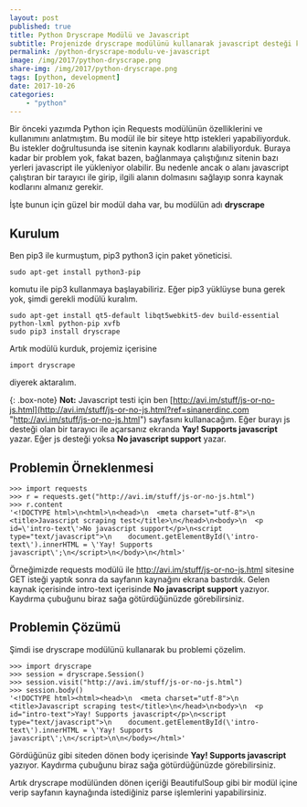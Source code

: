 ```yaml
---
layout: post
published: true
title: Python Dryscrape Modülü ve Javascript
subtitle: Projenizde dryscrape modülünü kullanarak javascript desteği kazandırabilirsiniz.
permalink: /python-dryscrape-modulu-ve-javascript
image: /img/2017/python-dryscrape.png
share-img: /img/2017/python-dryscrape.png
tags: [python, development]
date: 2017-10-26
categories:
    - "python"
---
```

Bir önceki yazımda Python için Requests modülünün özelliklerini ve kullanımını anlatmıştım. Bu modül ile bir siteye http istekleri yapabiliyorduk. Bu istekler doğrultusunda ise sitenin kaynak kodlarını alabiliyorduk. Buraya kadar bir problem yok, fakat bazen, bağlanmaya çalıştığınız sitenin bazı yerleri javascript ile yükleniyor olabilir. Bu nedenle ancak o alanı javascript çalıştıran bir tarayıcı ile girip, ilgili alanın dolmasını sağlayıp sonra kaynak kodlarını almanız gerekir.

İşte bunun için güzel bir modül daha var, bu modülün adı **dryscrape**

## Kurulum
Ben pip3 ile kurmuştum, pip3 python3 için paket yöneticisi.

```
sudo apt-get install python3-pip
```

komutu ile pip3 kullanmaya başlayabiliriz. Eğer pip3 yüklüyse buna gerek yok, şimdi gerekli modülü kuralım.

```
sudo apt-get install qt5-default libqt5webkit5-dev build-essential python-lxml python-pip xvfb
sudo pip3 install dryscrape
```
Artık modülü kurduk, projemiz içerisine

```
import dryscrape
```

diyerek aktaralım.

{: .box-note}
**Not:** Javascript testi için ben [http://avi.im/stuff/js-or-no-js.html](http://avi.im/stuff/js-or-no-js.html?ref=sinanerdinc.com "http://avi.im/stuff/js-or-no-js.html") sayfasını kullanacağım. Eğer burayı js desteği olan bir tarayıcı ile açarsanız ekranda **Yay! Supports javascript** yazar. Eğer js desteği yoksa **No javascript support** yazar.

## Problemin Örneklenmesi
```
>>> import requests
>>> r = requests.get("http://avi.im/stuff/js-or-no-js.html")
>>> r.content
'<!DOCTYPE html>\n<html>\n<head>\n  <meta charset="utf-8">\n  <title>Javascript scraping test</title>\n</head>\n<body>\n  <p id=\'intro-text\'>No javascript support</p>\n<script type="text/javascript">\n    document.getElementById(\'intro-text\').innerHTML = \'Yay! Supports javascript\';\n</script>\n</body>\n</html>'
```
Örneğimizde requests modülü ile http://avi.im/stuff/js-or-no-js.html sitesine GET isteği yaptık sonra da sayfanın kaynağını ekrana bastırdık. Gelen kaynak içerisinde intro-text içerisinde **No javascript support** yazıyor. Kaydırma çubuğunu biraz sağa götürdüğünüzde görebilirsiniz.

## Problemin Çözümü
Şimdi ise dryscrape modülünü kullanarak bu problemi çözelim.

```
>>> import dryscrape
>>> session = dryscrape.Session()
>>> session.visit("http://avi.im/stuff/js-or-no-js.html")
>>> session.body()
'<!DOCTYPE html><html><head>\n  <meta charset="utf-8">\n  <title>Javascript scraping test</title>\n</head>\n<body>\n  <p id="intro-text">Yay! Supports javascript</p>\n<script type="text/javascript">\n    document.getElementById(\'intro-text\').innerHTML = \'Yay! Supports javascript\';\n</script>\n\n</body></html>'
```
Gördüğünüz gibi siteden dönen body içerisinde **Yay! Supports javascript** yazıyor. Kaydırma çubuğunu biraz sağa götürdüğünüzde görebilirsiniz.

Artık dryscrape modülünden dönen içeriği BeautifulSoup gibi bir modül içine verip sayfanın kaynağında istediğiniz parse işlemlerini yapabilirsiniz.

